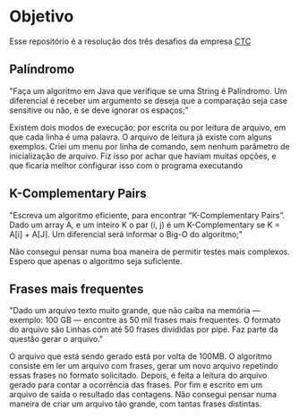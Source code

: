 # Objetivo

Esse repositório é a resolução dos três desafios da empresa [CTC](http://example.net/)

## Palíndromo

"Faça um algoritmo em Java que verifique se uma String é Palíndromo. Um diferencial é
receber um argumento se deseja que a comparação seja case sensitive ou não, e se deve
ignorar os espaços;"


Existem dois modos de execução: por escrita ou por leitura de arquivo, em que cada linha é uma palavra. O arquivo de leitura já existe com alguns exemplos.
Criei um menu por linha de comando, sem nenhum parâmetro de inicialização de arquivo. Fiz isso por achar que haviam muitas opções, e 
que ficaria melhor configurar isso com o programa executando

## K-Complementary Pairs

"Escreva um algoritmo eficiente, para encontrar “K-Complementary Pairs”. Dado um array
A, e um inteiro K o par (i, j) é um K-Complementary se K = A[i] + A[J]. Um diferencial será
informar o Big-O do algoritmo;"

Não consegui pensar numa boa maneira de permitir testes mais complexos. Espero que apenas o algoritmo seja suficiente.

## Frases mais frequentes

"Dado um arquivo texto muito grande, que não caiba na memória — exemplo: 100 GB —
encontre as 50 mil frases mais frequentes. O formato do arquivo são Linhas com até 50
frases divididas por pipe. Faz parte da questão gerar o arquivo."

O arquivo que está sendo gerado está por volta de 100MB. O algoritmo consiste em ler um arquivo com frases, gerar um novo arquivo repetindo essas frases no formato
solicitado. Depois, é feita a leitura do arquivo gerado para contar a ocorrência das frases. Por fim e escrito em um arquivo de saída o resultado das contagens.
Não consegui pensar numa maneira de criar um arquivo tão grande, com tantas frases distintas.

